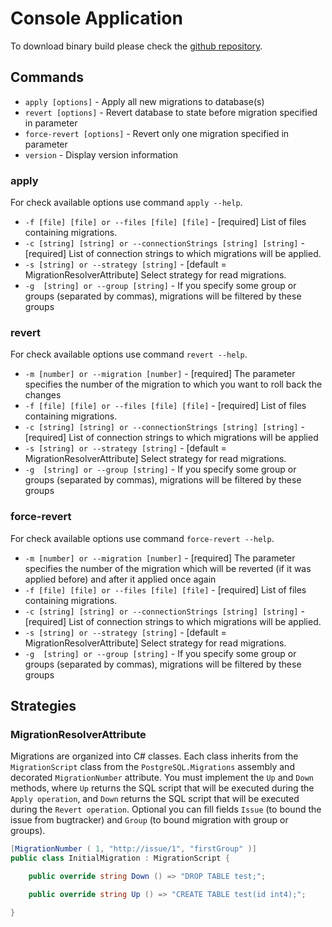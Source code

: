 # Console Application

To download binary build please check the [github repository](https://github.com/EmptyFlow/PostgreSQL.Migrations/releases).

## Commands
 
* `apply [options]` - Apply all new migrations to database(s)
* `revert [options]` - Revert database to state before migration specified in parameter
* `force-revert [options]` - Revert only one migration specified in parameter
* `version` - Display version information

### apply
For check available options use command `apply --help`.    

* `-f [file] [file] or --files [file] [file]` - [required] List of files containing migrations.
* `-c [string] [string] or --connectionStrings [string] [string]` - [required] List of connection strings to which migrations will be applied.
* `-s [string] or --strategy [string]` - [default = MigrationResolverAttribute] Select strategy for read migrations.
* `-g  [string] or --group [string]` - If you specify some group or groups (separated by commas), migrations will be filtered by these groups

### revert
For check available options use command `revert --help`.    

* `-m [number] or --migration [number]` - [required] The parameter specifies the number of the migration to which you want to roll back the changes
* `-f [file] [file] or --files [file] [file]` - [required] List of files containing migrations.
* `-c [string] [string] or --connectionStrings [string] [string]` - [required] List of connection strings to which migrations will be applied
* `-s [string] or --strategy [string]` - [default = MigrationResolverAttribute] Select strategy for read migrations.
* `-g  [string] or --group [string]` - If you specify some group or groups (separated by commas), migrations will be filtered by these groups

### force-revert
For check available options use command `force-revert --help`.    

* `-m [number] or --migration [number]` - [required] The parameter specifies the number of the migration which will be reverted (if it was applied before) and after it applied once again
* `-f [file] [file] or --files [file] [file]` - [required] List of files containing migrations.
* `-c [string] [string] or --connectionStrings [string] [string]` - [required] List of connection strings to which migrations will be applied.
* `-s [string] or --strategy [string]` - [default = MigrationResolverAttribute] Select strategy for read migrations.
* `-g  [string] or --group [string]` - If you specify some group or groups (separated by commas), migrations will be filtered by these groups

## Strategies

### MigrationResolverAttribute
Migrations are organized into C# classes.
Each class inherits from the `MigrationScript` class from the `PostgreSQL.Migrations` assembly and decorated `MigrationNumber` attribute.
You must implement the `Up` and `Down` methods, where `Up` returns the SQL script that will be executed during the `Apply operation`, and `Down` returns the SQL script that will be executed during the `Revert operation`.
Optional you can fill fields `Issue` (to bound the issue from bugtracker) and `Group` (to bound migration with group or groups).
```csharp
[MigrationNumber ( 1, "http://issue/1", "firstGroup" )]
public class InitialMigration : MigrationScript {

    public override string Down () => "DROP TABLE test;";

    public override string Up () => "CREATE TABLE test(id int4);";

}
```